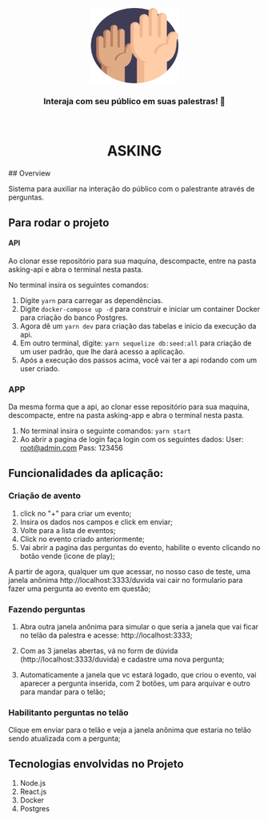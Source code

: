 <p align="center">
  <img src="logo.svg" height="150" width="175" alt="Asking" />
</p>

<h3 align="center">
  Interaja com seu público em suas palestras! 🚀
</h3>

<br>

<div align="center">

<h1><b>ASKING</b></h1>

</div>
## Overview

Sistema para auxiliar na interação do público com o palestrante através de perguntas.

## Para rodar o projeto

#### API
Ao clonar esse repositório para sua maquina, descompacte, entre na pasta asking-api e abra o terminal nesta pasta.

No terminal insira os seguintes comandos:

1. Digite `yarn` para carregar as dependências.
2. Digite `docker-compose up -d` para construir e iniciar um container Docker para criação do banco Postgres. 
3. Agora dê um `yarn dev` para criação das tabelas e inicio da execução da api.
4. Em outro terminal, digite: `yarn sequelize db:seed:all` para criação de um user padrão, que lhe dará acesso a aplicação.
5. Após a execução dos passos acima, você vai ter a api rodando com um user criado.

### APP

Da mesma forma que a api, ao clonar esse repositório para sua maquina, descompacte, entre na pasta asking-app e abra o terminal nesta pasta.

1. No terminal insira o seguinte comandos: `yarn start`
2. Ao abrir a pagina de login faça login com os seguintes dados:
User: root@admin.com
Pass: 123456

## Funcionalidades da aplicação:

### Criação de avento
1. click no "+" para criar um evento;
2. Insira os dados nos campos e click em enviar;
3. Volte para a lista de eventos;
4. Click no evento criado anteriormente;
5. Vai abrir a pagina das perguntas do evento, habilite o evento clicando no botão vende (icone de play);

A partir de agora, qualquer um que acessar, no nosso caso de teste, uma janela anônima http://localhost:3333/duvida vai cair no formulario para fazer uma pergunta ao evento em questão;

### Fazendo perguntas

1. Abra outra janela anônima para simular o que seria a janela que vai ficar no telão da palestra e acesse: http://localhost:3333;

2. Com as 3 janelas abertas, vá no form de dúvida (http://localhost:3333/duvida) e cadastre uma nova pergunta;

3. Automaticamente a janela que vc estará logado, que criou o evento, vai aparecer a pergunta inserida, com 2 botões, um para arquivar e outro para mandar para o telão;

### Habilitanto perguntas no telão

Clique em enviar para o telão e veja a janela anônima que estaria no telão sendo atualizada com a pergunta; 

## Tecnologias envolvidas no Projeto
1. Node.js
2. React.js
3. Docker
4. Postgres
